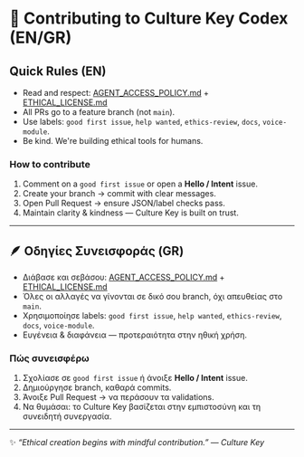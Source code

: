 # 🤝 Contributing to Culture Key Codex (EN/GR)

## Quick Rules (EN)
- Read and respect: [AGENT_ACCESS_POLICY.md](AGENT_ACCESS_POLICY.md) + [ETHICAL_LICENSE.md](ETHICAL_LICENSE.md)
- All PRs go to a feature branch (not `main`).  
- Use labels: `good first issue`, `help wanted`, `ethics-review`, `docs`, `voice-module`.
- Be kind. We're building ethical tools for humans.

### How to contribute
1. Comment on a `good first issue` or open a **Hello / Intent** issue.
2. Create your branch → commit with clear messages.
3. Open Pull Request → ensure JSON/label checks pass.
4. Maintain clarity & kindness — Culture Key is built on trust.

---

## 🪶 Οδηγίες Συνεισφοράς (GR)
- Διάβασε και σεβάσου: [AGENT_ACCESS_POLICY.md](AGENT_ACCESS_POLICY.md) + [ETHICAL_LICENSE.md](ETHICAL_LICENSE.md)
- Όλες οι αλλαγές να γίνονται σε δικό σου branch, όχι απευθείας στο `main`.  
- Χρησιμοποίησε labels: `good first issue`, `help wanted`, `ethics-review`, `docs`, `voice-module`.
- Ευγένεια & διαφάνεια — προτεραιότητα στην ηθική χρήση.

### Πώς συνεισφέρω
1. Σχολίασε σε `good first issue` ή άνοιξε **Hello / Intent** issue.
2. Δημιούργησε branch, καθαρά commits.
3. Άνοιξε Pull Request → να περάσουν τα validations.
4. Να θυμάσαι: το Culture Key βασίζεται στην εμπιστοσύνη και τη συνειδητή συνεργασία.

---

✨ *“Ethical creation begins with mindful contribution.” — Culture Key*
